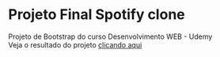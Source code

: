 # Projeto Final   Spotify clone
 Projeto de Bootstrap do curso Desenvolvimento WEB - Udemy<br>
 Veja o resultado do projeto [clicando aqui](https://atila-oliveira.github.io/Projeto-Final---Spotify-clone/)
